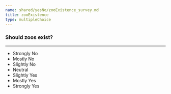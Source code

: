 ```yaml
---
name: shared/yesNo/zooExistence_survey.md
title: zooExistence
type: multipleChoice
---
```


### Should zoos exist?

---

- Strongly No
- Mostly No
- Slightly No
- Neutral
- Slightly Yes
- Mostly Yes
- Strongly Yes

